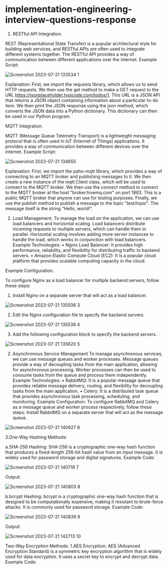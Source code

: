 # implementation-engineering-interview-questions-response

1.	RESTful API Integration.
	
REST (Representational State Transfer) is a popular architectural style for building web services, and RESTful APIs are often used to integrate different systems together. The RESTful API provides a way of communication between different applications over the internet.
Example Script:

![Screenshot 2023-07-21 133534  1](https://github.com/tabbyngonjo/implementation-engineering-interview-questions-response/assets/139018411/a05a11d1-6b4e-4578-a08c-c28ed23e57b0)

Explanation:
First, we import the requests library, which allows us to send HTTP requests. We then use the get method to make a GET request to the URL https://jsonplaceholder.typicode.com/todos/1. This URL is a JSON API that returns a JSON object containing information about a particular to-do item.
We then print the JSON response using the json method, which converts the JSON data into a Python dictionary. This dictionary can then be used in our Python program.

MQTT Integration.

MQTT (Message Queue Telemetry Transport) is a lightweight messaging protocol that is often used in IoT (Internet of Things) applications. It provides a way of communication between different devices over the internet.
Example Script:

![Screenshot 2023-07-21 134655](https://github.com/tabbyngonjo/implementation-engineering-interview-questions-response/assets/139018411/6b518b03-5cbc-4bb6-870d-828aa88e3688)

Explanation:
First, we import the paho-mqtt library, which provides a way of connecting to an MQTT broker and publishing messages to it. We then create a new instance of the mqtt.Client class, which will be used to connect to the MQTT broker.
We then use the connect method to connect to the MQTT broker at the host "broker.hivemq.com" on port 1883. This is a public MQTT broker that anyone can use for testing purposes.
Finally, we use the publish method to publish a message to the topic "test/topic". The message itself is the string "Hello, world!".

2.	Load Management.
To manage the load on the application, we can use load balancers and horizontal scaling. Load balancers distribute incoming requests to multiple servers, which can handle them in parallel. Horizontal scaling involves adding more server instances to handle the load, which works in conjunction with load balancers.
Example Technologies:
•	Nginx Load Balancer: It provides high performance, reliability, and flexibility for distributing traffic to backend servers.
•	Amazon Elastic Compute Cloud (EC2): It is a popular cloud platform that provides scalable computing capacity in the cloud.

Example Configuration:

To configure Nginx as a load balancer for multiple backend servers, follow these steps:
1.	Install Nginx on a separate server that will act as a load balancer.

![Screenshot 2023-07-21 135506    3](https://github.com/tabbyngonjo/implementation-engineering-interview-questions-response/assets/139018411/f1b99617-7a86-4706-8538-c24eb2536ab7)

2.	Edit the Nginx configuration file to specify the backend servers.

![Screenshot 2023-07-21 135539    4](https://github.com/tabbyngonjo/implementation-engineering-interview-questions-response/assets/139018411/4359e366-4fd4-42f2-9c41-f25d3a17ae39)

3.	Add the following configuration block to specify the backend servers.

![Screenshot 2023-07-21 135620   5](https://github.com/tabbyngonjo/implementation-engineering-interview-questions-response/assets/139018411/e2ba7169-9bce-4aa6-ae20-1fc7d365228e)

2.	Asynchronous Service Management
To manage asynchronous services, we can use message queues and worker processes. Message queues provide a way of decoupling tasks from the main application, allowing for asynchronous processing. Worker processes can then be used to consume tasks from the queue and process them independently.
Example Technologies:
•	RabbitMQ: It is a popular message queue that provides reliable message delivery, routing, and flexibility for decoupling tasks from the main application.
•	Celery: It is a distributed task queue that provides asynchronous task processing, scheduling, and monitoring.
Example Configuration:
To configure RabbitMQ and Celery as a message queue and worker process respectively, follow these steps:
Install RabbitMQ on a separate server that will act as the message queue.

![Screenshot 2023-07-21 140627    6](https://github.com/tabbyngonjo/implementation-engineering-interview-questions-response/assets/139018411/3f0f6d22-e9dc-4920-9083-2765cbd5b8cc)

3.One-Way Hashing Methods:
	
a.SHA-256 Hashing:
SHA-256 is a cryptographic one-way hash function that produces a fixed-length 256-bit hash value from an input message. It is widely used for password storage and digital signatures.
Example Code:

![Screenshot 2023-07-21 140719   7](https://github.com/tabbyngonjo/implementation-engineering-interview-questions-response/assets/139018411/c91546b5-ece7-42be-8d57-cad8d3667405)

Output:

![Screenshot 2023-07-21 140803   8](https://github.com/tabbyngonjo/implementation-engineering-interview-questions-response/assets/139018411/ccb27b93-538d-4f36-b55b-106adc81d130)

b.bcrypt Hashing:
bcrypt is a cryptographic one-way hash function that is designed to be computationally expensive, making it resistant to brute-force attacks. It is commonly used for password storage.
Example Code:

![Screenshot 2023-07-21 140839   9](https://github.com/tabbyngonjo/implementation-engineering-interview-questions-response/assets/139018411/cecf678b-90c0-464c-9375-65114b839d59)

Output:

![Screenshot 2023-07-21 142713    10](https://github.com/tabbyngonjo/implementation-engineering-interview-questions-response/assets/139018411/4eb20ea4-995e-46ce-825e-e4d4990371d0)

Two-Way Encryption Methods:
1.AES Encryption:
AES (Advanced Encryption Standard) is a symmetric key encryption algorithm that is widely used for data encryption. It uses a secret key to encrypt and decrypt data.
Example Code:



